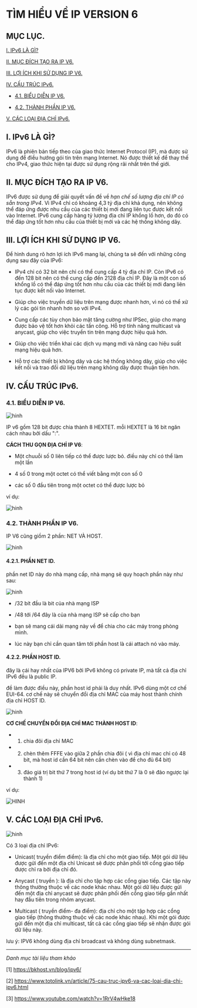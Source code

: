 # TÌM HIỂU VỀ IP VERSION 6

## MỤC LỤC.

[I. IPv6 LÀ GÌ?](#i-ipv6-là-gì)

[II. MỤC ĐÍCH TẠO RA IP V6.](#ii-mục-đích-tạo-ra-ip-v6)

[III. LỢI ÍCH KHI SỬ DỤNG IP V6.](#iii-lợi-ích-khi-sử-dụng-ip-v6)

[IV. CẤU TRÚC IPv6.](#iv-cấu-trúc-ipv6)

- [4.1. BIỂU DIỄN IP V6.](#41-biểu-diễn-ip-v6)

- [4.2. THÀNH PHẦN IP V6.](#42-thành-phần-ip-v6)

[V. CÁC LOẠI ĐỊA CHỈ IPv6.](#v-các-loại-địa-chỉ-ipv6)








## I. IPv6 LÀ GÌ?

IPv6 là phiên bản tiếp theo của giao thức Internet Protocol (IP), mà được sử dụng để điều hướng gói tin trên mạng Internet. Nó được thiết kế để thay thế cho IPv4, giao thức hiện tại được sử dụng rộng rãi nhất trên thế giới.

## II. MỤC ĐÍCH TẠO RA IP V6.

IPv6 được sử dụng để giải quyết vấn đề về _hạn chế số lượng địa chỉ IP có sẵn trong IPv4_. Vì IPv4 chỉ có khoảng 4,3 tỷ địa chỉ khả dụng, nên không thể đáp ứng được nhu cầu của các thiết bị mới đang liên tục được kết nối vào Internet. IPv6 cung cấp hàng tỷ lượng địa chỉ IP khổng lồ hơn, do đó có thể đáp ứng tốt hơn nhu cầu của thiết bị mới và các hệ thống không dây.

## III. LỢI ÍCH KHI SỬ DỤNG IP V6.

Để hình dung rõ hơn lợi ích IPv6 mang lại, chúng ta sẽ đến với những công dụng sau đây của IPv6:

- IPv4 chỉ có 32 bit nên chỉ có thể cung cấp 4 tỷ địa chỉ IP. Còn IPv6 có đến 128 bit nên có thể cung cấp đến 2128 địa chỉ IP. Đây là một con số khổng lồ có thể đáp ứng tốt hơn nhu cầu của các thiết bị mới đang liên tục được kết nối vào Internet.

- Giúp cho việc truyền dữ liệu trên mạng được nhanh hơn, vì nó có thể xử lý các gói tin nhanh hơn so với IPv4.

- Cung cấp các tùy chọn bảo mật tăng cường như IPSec, giúp cho mạng được bảo vệ tốt hơn khỏi các tấn công.
Hỗ trợ tính năng multicast và anycast, giúp cho việc truyền tin trên mạng được hiệu quả hơn.

- Giúp cho việc triển khai các dịch vụ mạng mới và nâng cao hiệu suất mạng hiệu quả hơn.

- Hỗ trợ các thiết bị không dây và các hệ thống không dây, giúp cho việc kết nối và trao đổi dữ liệu trên mạng không dây được thuận tiện hơn.

## IV. CẤU TRÚC IPv6.

###     4.1. BIỂU DIỄN IP V6.

![hinh ](../images/1_cau_truc.png)

IP v6 gồm 128 bit được chia thành 8 HEXTET. mỗi HEXTET là 16 bit ngăn cách nhau bởi dấu ":".

**CÁCH THU GỌN ĐỊA CHỈ IP V6**:
 - Một chuuỗi số 0 liên tiếp có thể được lược bỏ. điều này chỉ có thể làm một lần

 - 4 số 0 trong một octet có thể viết bằng một con số 0

 - các số 0 đầu tiên trong một octet có thể được lược bỏ

 ví dụ:

 ![hinh](../images/2_vi_du.png)


### 4.2. THÀNH PHẦN IP V6.

IP V6 cũng giồm 2 phần: NET VÀ HOST.

![hinh ](../images/3_host_net.png)


#### 4.2.1. PHẦN NET ID.

phần net ID này do nhà mạng cấp, nhà mạng sẽ quy hoạch phần này như sau:

![hinh ](../images/4_quy-hoach.png)

- /32 bít đầu là bit của nhà mạng ISP
- /48 tới /64 đây là của nhà mạng ISP sẽ cấp cho bạn
- bạn sẽ mang cái dải mạng này về để chia cho các máy trong phòng mình.

- lúc này bạn chỉ cần quan tâm tới phần host là cái attach nó vào máy.

#### 4.2.2. PHẦN HOST ID.

đây là cái hay nhất của IPV6 bởi IPv6 không có private IP, mà tất cả địa chỉ IPv6 đều là public IP.

đề làm được điều này, phần host id phải là duy nhất. IPv6 dùng một cơ chế EUI-64. cơ chế này sẽ chuyển đổi địa chỉ MAC của máy host thành chính địa chỉ HOST ID.

![hinh ](../images/5_host_id.png)

**CƠ CHẾ CHUYỂN ĐỔI ĐỊA CHỈ MAC THÀNH HOST ID**:

- 1. chia đôi địa chỉ MAC
- 2. chèn thêm FFFE vào giữa 2 phần chia đôi ( vì địa chỉ mac chỉ có 48 bit, mà host id cần 64 bít nên cần chèn vào để cho đủ 64 bit)
- 3. đảo giá trị bit thứ 7 trong host id (ví dụ bit thứ 7 là 0 sẽ đảo ngược lại thành 1)

ví dụ: 

![HINH ](../images/6_host_id.png)

## V. CÁC LOẠI ĐỊA CHỈ IPv6.

![hinh ](../images/7_ipv6_category.png)

Có 3 loại địa chỉ IPv6:

- Unicast( truyền điểm điểm): là địa chỉ cho một giao tiếp. Một gói dữ liệu được gửi đến một địa chỉ Unicast sẽ được phân phối tới cổng giao tiếp được chỉ ra bởi địa chỉ đó.

- Anycast ( truyền ): là địa chỉ cho tập hợp các cổng giao tiếp. Các tập này thông thường thuộc về các node khác nhau. Một gói dữ liệu được gửi đến một địa chỉ anycast sẽ được phân phối đến cổng giao tiếp gần nhất hay đầu tiên trong nhóm anycast.

- Multicast ( truyền điểm- đa điểm): địa chỉ cho một tập hợp các cổng giao tiếp (thông thường thuộc về các node khác nhau). Khi một gói được gửi đến một địa chỉ multicast, tất cả các cổng giao tiếp sẽ nhận được gói dữ liệu này.

lưu ý: IPV6 không dùng địa chỉ broadcast và không dùng subnetmask.


























---
*Danh mục tài liệu tham khảo*

[1] https://bkhost.vn/blog/ipv6/

[2] https://www.totolink.vn/article/75-cau-truc-ipv6-va-cac-loai-dia-chi-ipv6.html

[3] https://www.youtube.com/watch?v=1RrV4wHke18